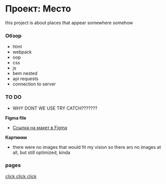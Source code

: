 # Проект: Место

this project is about places that appear somewhere somehow

### Обзор

* html
* webpack
* oop
* css
* js
* bem nested
* api requests
* connection to server

### TO DO
* WHY DONT WE USE TRY CATCH???????
 
**Figma file**

* [Ссылка на макет в Figma](https://www.figma.com/file/2cn9N9jSkmxD84oJik7xL7/JavaScript.-Sprint-4?node-id=0%3A1)

**Картинки**

* there were no images that would fit my vision so there aro no images at all, but still optimized, kinda

### pages
[click click click](https://superalex2013.github.io/mesto/)
